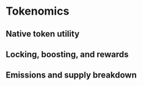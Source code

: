 # Tokenomics

## Native token utility

## Locking, boosting, and rewards

## Emissions and supply breakdown
